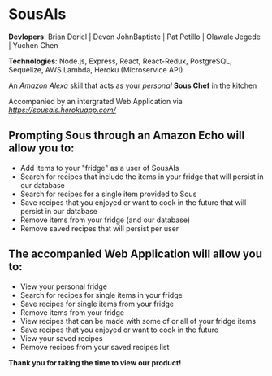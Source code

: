 # SousAIs
**Devlopers**: Brian Deriel | Devon JohnBaptiste | Pat Petillo | Olawale Jegede | Yuchen Chen 

**Technologies**: Node.js, Express, React, React-Redux, PostgreSQL, Sequelize, AWS Lambda, Heroku (Microservice API)

An *Amazon Alexa* skill that acts as your *personal* **Sous Chef** in the kitchen

Accompanied by an intergrated Web Application via *https://sousais.herokuapp.com/*

## Prompting Sous through an Amazon Echo will allow you to:
* Add items to your "fridge" as a user of SousAIs
* Search for recipes that include the items in your fridge that will persist in our database
* Search for recipes for a single item provided to Sous 
* Save recipes that you enjoyed or want to cook in the future that will persist in our database  
* Remove items from your fridge (and our database) 
* Remove saved recipes that will persist per user

## The accompanied Web Application will allow you to:
* View your personal fridge
* Search for recipes for single items in your fridge
* Save recipes for single items from your fridge
* Remove items from your fridge
* View recipes that can be made with some of or all of your fridge items
* Save recipes that you enjoyed or want to cook in the future
* View your saved recipes
* Remove recipes from your saved recipes list


**Thank you for taking the time to view our product!**